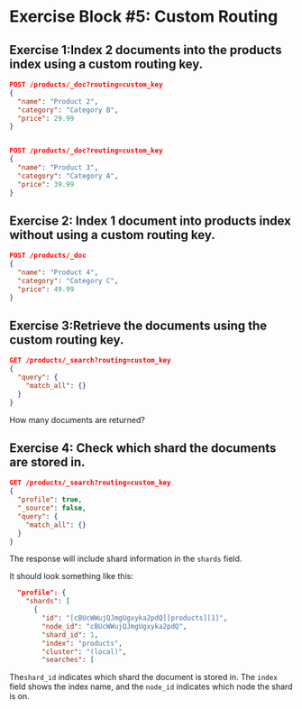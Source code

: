 # Exercise Block #5: Custom Routing

## Exercise 1:Index 2 documents into the products index using a custom routing key.

```json
POST /products/_doc?routing=custom_key
{
  "name": "Product 2",
  "category": "Category B",
  "price": 29.99
}
```

```json

POST /products/_doc?routing=custom_key
{
  "name": "Product 3",
  "category": "Category A",
  "price": 39.99
}
```

## Exercise 2: Index 1 document into products index without using a custom routing key.

```json
POST /products/_doc
{
  "name": "Product 4",
  "category": "Category C",
  "price": 49.99
}
```

## Exercise 3:Retrieve the documents using the custom routing key.

```json
GET /products/_search?routing=custom_key
{
  "query": {
    "match_all": {}
  }
}
```

How many documents are returned?


## Exercise 4: Check which shard the documents are stored in.
  
```json
GET /products/_search?routing=custom_key
{
  "profile": true,
  "_source": false,
  "query": {
    "match_all": {}
  }
}
```

The response will include shard information in the `shards` field.

It should look something like this:

```json
  "profile": {
    "shards": [
      {
        "id": "[cBUcWWujQJmgUgxyka2pdQ][products][1]",
        "node_id": "cBUcWWujQJmgUgxyka2pdQ",
        "shard_id": 1,
        "index": "products",
        "cluster": "(local)",
        "searches": [
```
The`shard_id` indicates which shard the document is stored in. The `index` field shows the index name, and the `node_id` indicates which node the shard is on.
